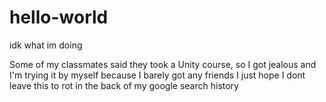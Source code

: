 # hello-world
idk what im doing

Some of my classmates said they took a Unity course, so I got jealous and I'm trying it by myself because I barely got any friends
I just hope I dont leave this to rot in the back of my google search history
